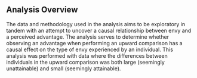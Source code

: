 ## Analysis Overview
The data and methodology used in the analysis aims to be exploratory in tandem with an attempt to uncover a causal relationship between envy and a perceived advantage. 
The analysis serves to determine whether observing an advantage when performing an upward comparison has a causal effect on the type of envy experienced by an individual. 
This analysis was performed with data where the differences between individuals in the upward comparison was both large (seemingly unattainable) and small (seemingly attainable).
